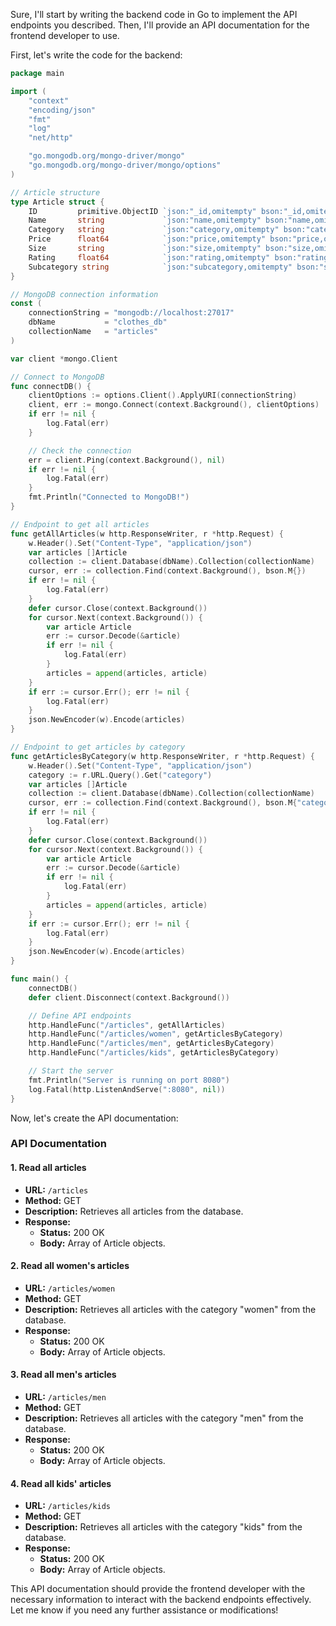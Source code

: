 Sure, I'll start by writing the backend code in Go to implement the API endpoints you described. Then, I'll provide an API documentation for the frontend developer to use.

First, let's write the code for the backend:

```go
package main

import (
    "context"
    "encoding/json"
    "fmt"
    "log"
    "net/http"

    "go.mongodb.org/mongo-driver/mongo"
    "go.mongodb.org/mongo-driver/mongo/options"
)

// Article structure
type Article struct {
    ID         primitive.ObjectID `json:"_id,omitempty" bson:"_id,omitempty"`
    Name       string             `json:"name,omitempty" bson:"name,omitempty"`
    Category   string             `json:"category,omitempty" bson:"category,omitempty"`
    Price      float64            `json:"price,omitempty" bson:"price,omitempty"`
    Size       string             `json:"size,omitempty" bson:"size,omitempty"`
    Rating     float64            `json:"rating,omitempty" bson:"rating,omitempty"`
    Subcategory string            `json:"subcategory,omitempty" bson:"subcategory,omitempty"`
}

// MongoDB connection information
const (
    connectionString = "mongodb://localhost:27017"
    dbName           = "clothes_db"
    collectionName   = "articles"
)

var client *mongo.Client

// Connect to MongoDB
func connectDB() {
    clientOptions := options.Client().ApplyURI(connectionString)
    client, err := mongo.Connect(context.Background(), clientOptions)
    if err != nil {
        log.Fatal(err)
    }

    // Check the connection
    err = client.Ping(context.Background(), nil)
    if err != nil {
        log.Fatal(err)
    }
    fmt.Println("Connected to MongoDB!")
}

// Endpoint to get all articles
func getAllArticles(w http.ResponseWriter, r *http.Request) {
    w.Header().Set("Content-Type", "application/json")
    var articles []Article
    collection := client.Database(dbName).Collection(collectionName)
    cursor, err := collection.Find(context.Background(), bson.M{})
    if err != nil {
        log.Fatal(err)
    }
    defer cursor.Close(context.Background())
    for cursor.Next(context.Background()) {
        var article Article
        err := cursor.Decode(&article)
        if err != nil {
            log.Fatal(err)
        }
        articles = append(articles, article)
    }
    if err := cursor.Err(); err != nil {
        log.Fatal(err)
    }
    json.NewEncoder(w).Encode(articles)
}

// Endpoint to get articles by category
func getArticlesByCategory(w http.ResponseWriter, r *http.Request) {
    w.Header().Set("Content-Type", "application/json")
    category := r.URL.Query().Get("category")
    var articles []Article
    collection := client.Database(dbName).Collection(collectionName)
    cursor, err := collection.Find(context.Background(), bson.M{"category": category})
    if err != nil {
        log.Fatal(err)
    }
    defer cursor.Close(context.Background())
    for cursor.Next(context.Background()) {
        var article Article
        err := cursor.Decode(&article)
        if err != nil {
            log.Fatal(err)
        }
        articles = append(articles, article)
    }
    if err := cursor.Err(); err != nil {
        log.Fatal(err)
    }
    json.NewEncoder(w).Encode(articles)
}

func main() {
    connectDB()
    defer client.Disconnect(context.Background())

    // Define API endpoints
    http.HandleFunc("/articles", getAllArticles)
    http.HandleFunc("/articles/women", getArticlesByCategory)
    http.HandleFunc("/articles/men", getArticlesByCategory)
    http.HandleFunc("/articles/kids", getArticlesByCategory)

    // Start the server
    fmt.Println("Server is running on port 8080")
    log.Fatal(http.ListenAndServe(":8080", nil))
}
```

Now, let's create the API documentation:

### API Documentation

#### 1. Read all articles

- **URL:** `/articles`
- **Method:** GET
- **Description:** Retrieves all articles from the database.
- **Response:**
  - **Status:** 200 OK
  - **Body:** Array of Article objects.

#### 2. Read all women's articles

- **URL:** `/articles/women`
- **Method:** GET
- **Description:** Retrieves all articles with the category "women" from the database.
- **Response:**
  - **Status:** 200 OK
  - **Body:** Array of Article objects.

#### 3. Read all men's articles

- **URL:** `/articles/men`
- **Method:** GET
- **Description:** Retrieves all articles with the category "men" from the database.
- **Response:**
  - **Status:** 200 OK
  - **Body:** Array of Article objects.

#### 4. Read all kids' articles

- **URL:** `/articles/kids`
- **Method:** GET
- **Description:** Retrieves all articles with the category "kids" from the database.
- **Response:**
  - **Status:** 200 OK
  - **Body:** Array of Article objects.

This API documentation should provide the frontend developer with the necessary information to interact with the backend endpoints effectively. Let me know if you need any further assistance or modifications!
